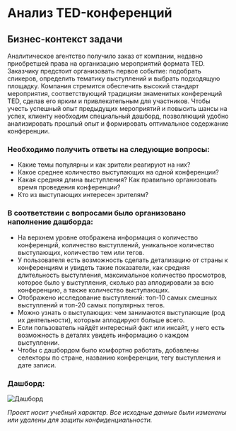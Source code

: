 # Анализ TED-конференций

## Бизнес-контекст задачи
Аналитическое агентство получило заказ от компании, недавно приобретшей права на организацию мероприятий формата TED. Заказчику предстоит организовать первое событие: подобрать спикеров, определить тематику выступлений и выбрать подходящую площадку. Компания стремится обеспечить высокий стандарт мероприятия, соответствующий традициям знаменитых конференций TED, сделав его ярким и привлекательным для участников. Чтобы учесть успешный опыт предыдущих мероприятий и повысить шансы на успех, клиенту необходим специальный дашборд, позволяющий удобно анализировать прошлый опыт и формировать оптимальное содержание конференции.

### Необходимо получить ответы на следующие вопросы:
- Какие темы популярны и как зрители реагируют на них?
- Какое среднее количество выступающих на одной конференции?
- Какая средняя длина выступления? Как правильно организовать время проведения конференции?
- Кто из выступающих интересен зрителям?

### В соответствии с вопросами было организовано наполнение дашборда:
- На верхнем уровне отображена информация о количество конференций, количество выступлений, уникальное количество выступающих, количество тем или тегов.
- У пользователя есть возможность сделать детализацию от страны к конференциям и увидеть такие показатели, как средняя длительность выступления, максимальное количество просмотров, которое было у выступления, сколько раз аплодировали за всю конференцию, а также количество выступающих.
- Отображено исследование выступлений: топ-10 самых смешных выступлений и топ-20 самых популярных тегов.
- Можно узнать о выступающих: чем занимаются выступающие (род их деятельности), которым аплодируют больше всего.
- Если пользователь найдёт интересный факт или инсайт, у него есть возможность в деталях увидеть информацию о каждом выступлении.
- Чтобы с дашбордом было комфортно работать, добавлены селекторы по стране, названию конференции, тегу выступления и дате записи.

### Дашборд: 
![Дашборд](https://i.ibb.co/Mx5wWVNm/image.jpg)

*Проект носит учебный характер. Все исходные данные были изменены или удалены для защиты конфиденциальности.*
